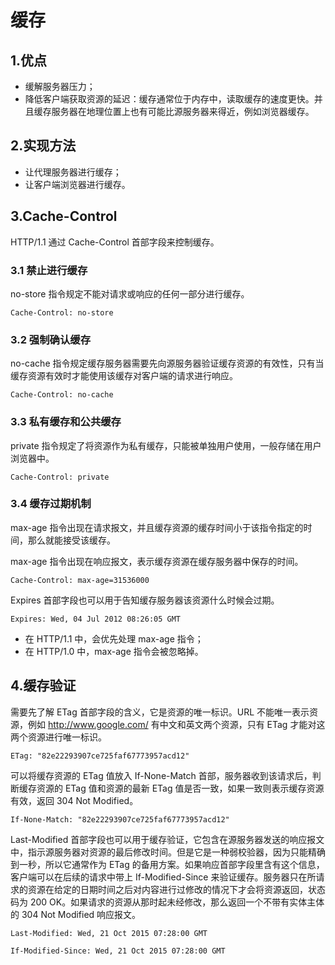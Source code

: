 # 缓存
## 1.优点
- 缓解服务器压力；
- 降低客户端获取资源的延迟：缓存通常位于内存中，读取缓存的速度更快。并且缓存服务器在地理位置上也有可能比源服务器来得近，例如浏览器缓存。

## 2.实现方法
- 让代理服务器进行缓存；
- 让客户端浏览器进行缓存。

## 3.Cache-Control
HTTP/1.1 通过 Cache-Control 首部字段来控制缓存。
### 3.1 禁止进行缓存
no-store 指令规定不能对请求或响应的任何一部分进行缓存。
```
Cache-Control: no-store
```

### 3.2 强制确认缓存
no-cache 指令规定缓存服务器需要先向源服务器验证缓存资源的有效性，只有当缓存资源有效时才能使用该缓存对客户端的请求进行响应。
```
Cache-Control: no-cache
```
### 3.3 私有缓存和公共缓存
private 指令规定了将资源作为私有缓存，只能被单独用户使用，一般存储在用户浏览器中。
```
Cache-Control: private
```
### 3.4 缓存过期机制
max-age 指令出现在请求报文，并且缓存资源的缓存时间小于该指令指定的时间，那么就能接受该缓存。

max-age 指令出现在响应报文，表示缓存资源在缓存服务器中保存的时间。
```
Cache-Control: max-age=31536000
```

Expires 首部字段也可以用于告知缓存服务器该资源什么时候会过期。
```
Expires: Wed, 04 Jul 2012 08:26:05 GMT
```
- 在 HTTP/1.1 中，会优先处理 max-age 指令；
- 在 HTTP/1.0 中，max-age 指令会被忽略掉。

## 4.缓存验证
需要先了解 ETag 首部字段的含义，它是资源的唯一标识。URL 不能唯一表示资源，例如 http://www.google.com/ 有中文和英文两个资源，只有 ETag 才能对这两个资源进行唯一标识。
```
ETag: "82e22293907ce725faf67773957acd12"
```

可以将缓存资源的 ETag 值放入 If-None-Match 首部，服务器收到该请求后，判断缓存资源的 ETag 值和资源的最新 ETag 值是否一致，如果一致则表示缓存资源有效，返回 304 Not Modified。
```
If-None-Match: "82e22293907ce725faf67773957acd12"
```

Last-Modified 首部字段也可以用于缓存验证，它包含在源服务器发送的响应报文中，指示源服务器对资源的最后修改时间。但是它是一种弱校验器，因为只能精确到一秒，所以它通常作为 ETag 的备用方案。如果响应首部字段里含有这个信息，客户端可以在后续的请求中带上 If-Modified-Since 来验证缓存。服务器只在所请求的资源在给定的日期时间之后对内容进行过修改的情况下才会将资源返回，状态码为 200 OK。如果请求的资源从那时起未经修改，那么返回一个不带有实体主体的 304 Not Modified 响应报文。
```
Last-Modified: Wed, 21 Oct 2015 07:28:00 GMT
```
```
If-Modified-Since: Wed, 21 Oct 2015 07:28:00 GMT
```
